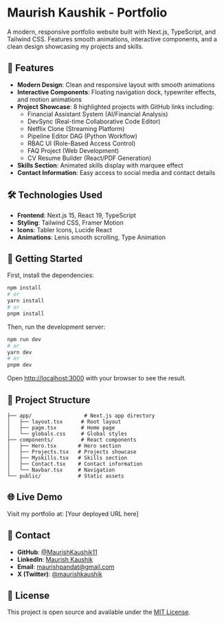 # Maurish Kaushik - Portfolio

A modern, responsive portfolio website built with Next.js, TypeScript, and Tailwind CSS. Features smooth animations, interactive components, and a clean design showcasing my projects and skills.

## 🚀 Features

- **Modern Design**: Clean and responsive layout with smooth animations
- **Interactive Components**: Floating navigation dock, typewriter effects, and motion animations
- **Project Showcase**: 8 highlighted projects with GitHub links including:
  - Financial Assistant System (AI/Financial Analysis)
  - DevSync (Real-time Collaborative Code Editor)
  - Netflix Clone (Streaming Platform)
  - Pipeline Editor DAG (Python Workflow)
  - RBAC UI (Role-Based Access Control)
  - FAQ Project (Web Development)
  - CV Resume Builder (React/PDF Generation)
- **Skills Section**: Animated skills display with marquee effect
- **Contact Information**: Easy access to social media and contact details

## 🛠️ Technologies Used

- **Frontend**: Next.js 15, React 19, TypeScript
- **Styling**: Tailwind CSS, Framer Motion
- **Icons**: Tabler Icons, Lucide React
- **Animations**: Lenis smooth scrolling, Type Animation

## 🚀 Getting Started

First, install the dependencies:

```bash
npm install
# or
yarn install
# or
pnpm install
```

Then, run the development server:

```bash
npm run dev
# or
yarn dev
# or
pnpm dev
```

Open [http://localhost:3000](http://localhost:3000) with your browser to see the result.

## 📁 Project Structure

```
├── app/                 # Next.js app directory
│   ├── layout.tsx      # Root layout
│   ├── page.tsx        # Home page
│   └── globals.css     # Global styles
├── components/         # React components
│   ├── Hero.tsx       # Hero section
│   ├── Projects.tsx   # Projects showcase
│   ├── Myskills.tsx   # Skills section
│   ├── Contact.tsx    # Contact information
│   └── Navbar.tsx     # Navigation
└── public/            # Static assets
```

## 🌐 Live Demo

Visit my portfolio at: [Your deployed URL here]

## 📧 Contact

- **GitHub**: [@MaurishKaushik11](https://github.com/MaurishKaushik11)
- **LinkedIn**: [Maurish Kaushik](https://www.linkedin.com/in/maurishkaushik/)
- **Email**: maurishpandat@gmail.com
- **X (Twitter)**: [@maurishkaushik](https://x.com/maurishkaushik)

## 📄 License

This project is open source and available under the [MIT License](LICENSE).
